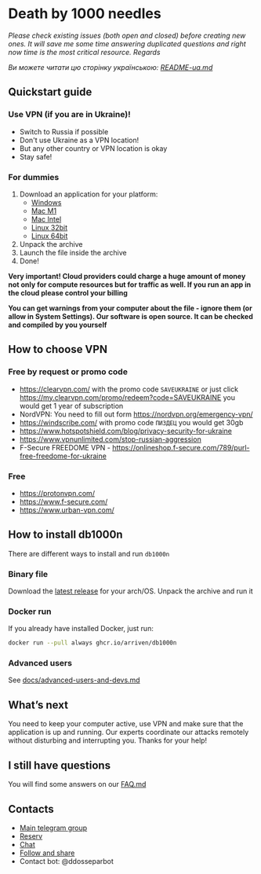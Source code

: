 # Death by 1000 needles

_Please check existing issues (both open and closed) before creating new ones. It will save me some time answering duplicated questions and right now time is the most critical resource. Regards_

_Ви можете читати цю сторінку українською: [README-ua.md](README-ua.md)_

## Quickstart guide

### Use VPN (if you are in Ukraine)!

- Switch to Russia if possible
- Don't use Ukraine as a VPN location!
- But any other country or VPN location is okay
- Stay safe!

### For dummies

1. Download an application for your platform:
   - [Windows](https://github.com/Arriven/db1000n/releases/download/v0.5.14/db1000n-v0.5.14-windows-386.zip)
   - [Mac M1](https://github.com/Arriven/db1000n/releases/download/v0.5.14/db1000n-v0.5.14-darwin-arm64.tar.gz)
   - [Mac Intel](https://github.com/Arriven/db1000n/releases/download/v0.5.14/db1000n-v0.5.14-darwin-amd64.tar.gz)
   - [Linux 32bit](https://github.com/Arriven/db1000n/releases/download/v0.5.14/db1000n-v0.5.14-windows-386.zip)
   - [Linux 64bit](https://github.com/Arriven/db1000n/releases/download/v0.5.14/db1000n-v0.5.14-linux-amd64.tar.gz)
2. Unpack the archive
3. Launch the file inside the archive
4. Done!

**Very important! Cloud providers could charge a huge amount of money not only for compute resources but for traffic as well. If you run an app in the cloud please control your billing**

**You can get warnings from your computer about the file - ignore them (or allow in System Settings). Our software is open source. It can be checked and compiled by you yourself**

## How to choose VPN

### Free by request or promo code

- https://clearvpn.com/ with the promo code `SAVEUKRAINE` or just click https://my.clearvpn.com/promo/redeem?code=SAVEUKRAINE you would get 1 year of subscription
- NordVPN: You need to fill out form https://nordvpn.org/emergency-vpn/
- https://windscribe.com/ with promo code `ПИЗДЕЦ` you would get 30gb
- https://www.hotspotshield.com/blog/privacy-security-for-ukraine
- https://www.vpnunlimited.com/stop-russian-aggression
- F-Secure FREEDOME VPN - https://onlineshop.f-secure.com/789/purl-free-freedome-for-ukraine

### Free

- https://protonvpn.com/
- https://www.f-secure.com/
- https://www.urban-vpn.com/

## How to install db1000n

There are different ways to install and run `db1000n`

### Binary file

Download the [latest release](https://github.com/Arriven/db1000n/releases/latest) for your arch/OS.
Unpack the archive and run it

### Docker run

If you already have installed Docker, just run:

```bash
docker run --pull always ghcr.io/arriven/db1000n
```

### Advanced users

See [docs/advanced-users-and-devs.md](docs/advanced-users-and-devs.md)

## What’s next

You need to keep your computer active, use VPN and make sure that the application is up and running.
Our experts coordinate our attacks remotely without disturbing and interrupting you.
Thanks for your help!

## I still have questions

You will find some answers on our [FAQ.md](FAQ.md)

## Contacts

- [Main telegram group](https://t.me/ddos_separ)
- [Reserv](https://t.me/+z_-Tk4zT4IxmNGQy)
- [Chat](https://t.me/+9GPKhDPGHPAzZjdi)
- [Follow and share](https://instagram.com/ddos_attack_separ)
- Contact bot: @ddosseparbot
